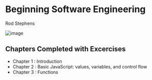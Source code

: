 # Beginning Software Engineering
Rod Stephens

![image](https://m.media-amazon.com/images/I/51InjRPaF7L._AC_SY780_.jpg)

## Chapters Completed with Excercises

  - Chapter 1 : Introduction
  - Chapter 2 : Basic JavaScript: values, variables, and control flow
  - Chapter 3 : Functions